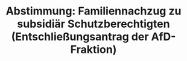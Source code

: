 ---
abstimmung:
  abstimmung: 3
  bundestagssitzung: 40
  legislaturperiode: 19
categories:
- Todo
data:
- title: Abstimmungsergebnis 20180615_3-data.pdf
  url: /res/2021-btw/abstimmungsergebnisse/20180615_3-data.pdf
- title: Abstimmungsergebnis 20180615_3_xls-data.xls
  url: /res/2021-btw/abstimmungsergebnisse/20180615_3_xls-data.xls
- title: Abstimmungsergebnis 20180615_3_xls-datacsv
  url: /res/2021-btw/abstimmungsergebnisse/csv/20180615_3_xls-datacsv
ergebnis:
  afd:
    enthaltung: 0
    gesamt: 92
    ja: 79
    nein: 0
    nichtabgegeben: 13
    ungueltig: 0
  bü90/gr:
    enthaltung: 0
    gesamt: 67
    ja: 0
    nein: 60
    nichtabgegeben: 7
    ungueltig: 0
  cdu/csu:
    enthaltung: 0
    gesamt: 246
    ja: 1
    nein: 230
    nichtabgegeben: 15
    ungueltig: 0
  die linke.:
    enthaltung: 0
    gesamt: 69
    ja: 0
    nein: 59
    nichtabgegeben: 10
    ungueltig: 0
  fdp:
    enthaltung: 0
    gesamt: 80
    ja: 1
    nein: 72
    nichtabgegeben: 7
    ungueltig: 0
  file: 20180615_3_xls-data.xls
  fraktionslos:
    enthaltung: 0
    gesamt: 2
    ja: 2
    nein: 0
    nichtabgegeben: 0
    ungueltig: 0
  spd:
    enthaltung: 0
    gesamt: 153
    ja: 0
    nein: 143
    nichtabgegeben: 10
    ungueltig: 0
layout: abstimmung
links:
- title: Link zu bundestag.de
  url: https://www.bundestag.de/parlament/plenum/abstimmung/abstimmung?id=524
preview: 'Deutscher Bundestag


  40. Sitzung des Deutschen Bundestages

  am Freitag, 15. Juni 2018


  Endgültiges Ergebnis der Namentlichen Abstimmung Nr. 3


  Entschließungsantrag der Abgeordneten Dr. Alice Weidel, Dr. Alexander Gauland, Dr.

  Bernd Baumann und der Fraktion der AfD

  zu der dritten Beratung des Gesetzentwurfs der Bundesregierung

  Entwurf eines Gesetzes zur Neuregelung des Familiennachzugs zu subsidiär

  Schutzberechtigten (Familiennachzugsneuregelungsgesetz)

  - Drucksachen 19/2438, 19/2702, 19/2740 und 19/2767 -'
tags:
- Todo
title: 'Abstimmung: Familiennachzug zu subsidiär Schutzberechtigten (Entschließungsantrag
  der AfD-Fraktion)'
---